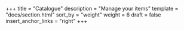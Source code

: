 +++
title = "Catalogue"
description = "Manage your items"
template = "docs/section.html"
sort_by = "weight"
weight = 6
draft = false
insert_anchor_links = "right"
+++
